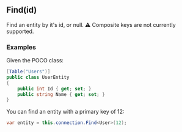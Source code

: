 ## Find(id)
Find an entity by it's id, or null.
:warning: Composite keys are not currently supported.

### Examples
Given the POCO class:
```csharp
[Table("Users")]
public class UserEntity
{
    public int Id { get; set; }
    public string Name { get; set; }
}
```

You can find an entity with a primary key of 12:
```csharp
var entity = this.connection.Find<User>(12);
```